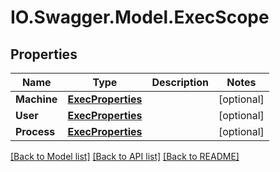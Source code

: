 # IO.Swagger.Model.ExecScope
## Properties

Name | Type | Description | Notes
------------ | ------------- | ------------- | -------------
**Machine** | [**ExecProperties**](ExecProperties.md) |  | [optional] 
**User** | [**ExecProperties**](ExecProperties.md) |  | [optional] 
**Process** | [**ExecProperties**](ExecProperties.md) |  | [optional] 

[[Back to Model list]](../README.md#documentation-for-models) [[Back to API list]](../README.md#documentation-for-api-endpoints) [[Back to README]](../README.md)

